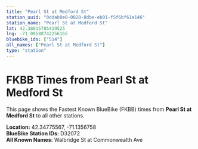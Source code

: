 ```yaml
---
title: "Pearl St at Medford St"
station_uuid: "0ddab0e0-0020-8dbe-eb01-f5f6bf61e146"
station_name: "Pearl St at Medford St"
lat: 42.38815705419525
lng: -71.09588742256165
bluebike_ids: ["514"]
all_names: ["Pearl St at Medford St"]
type: "station"
---
```


# FKBB Times from Pearl St at Medford St

This page shows the Fastest Known BlueBike (FKBB) times from **Pearl St at Medford St** to all other stations.

**Location:** 42.34775567, -71.1356758  
**BlueBike Station IDs:** D32072  
**All Known Names:** Walbridge St at Commonwealth Ave

